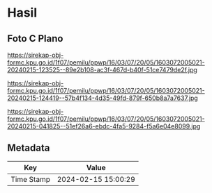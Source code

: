# Hasil

## Foto C Plano

https://sirekap-obj-formc.kpu.go.id/1f07/pemilu/ppwp/16/03/07/20/05/1603072005021-20240215-123525--89e2b108-ac3f-467d-b40f-51ce7479de2f.jpg

https://sirekap-obj-formc.kpu.go.id/1f07/pemilu/ppwp/16/03/07/20/05/1603072005021-20240215-124419--57b4f134-4d35-49fd-879f-650b8a7a7637.jpg

https://sirekap-obj-formc.kpu.go.id/1f07/pemilu/ppwp/16/03/07/20/05/1603072005021-20240215-041825--51ef26a6-ebdc-4fa5-9284-f5a6e04e8099.jpg


## Metadata

| Key        | Value               |
| ---------- | ------------------- |
| Time Stamp | 2024-02-15 15:00:29 |



